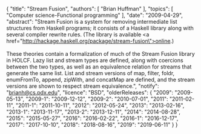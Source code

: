 {
    "title": "Stream Fusion",
    "authors": [
        "Brian Huffman"
    ],
    "topics": [
        "Computer science-Functional programming"
    ],
    "date": "2009-04-29",
    "abstract": "Stream Fusion is a system for removing intermediate list structures from Haskell programs; it consists of a Haskell library along with several compiler rewrite rules. (The library is available <a href=\"http://hackage.haskell.org/package/stream-fusion\">online</a>.)<br><br>These theories contain a formalization of much of the Stream Fusion library in HOLCF. Lazy list and stream types are defined, along with coercions between the two types, as well as an equivalence relation for streams that generate the same list. List and stream versions of map, filter, foldr, enumFromTo, append, zipWith, and concatMap are defined, and the stream versions are shown to respect stream equivalence.",
    "notify": "brianh@cs.pdx.edu",
    "licence": "BSD",
    "olderReleases": {
        "2009": "2009-05-13",
        "2009-1": "2009-12-12",
        "2009-2": "2010-07-01",
        "2011": "2011-02-11",
        "2011-1": "2011-10-11",
        "2012": "2012-05-24",
        "2013": "2013-02-16",
        "2013-1": "2013-11-17",
        "2013-2": "2013-12-11",
        "2014": "2014-08-28",
        "2015": "2015-05-27",
        "2016": "2016-02-22",
        "2016-1": "2016-12-17",
        "2017": "2017-10-10",
        "2018": "2018-08-16",
        "2019": "2019-06-11"
    }
}